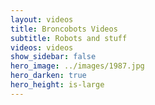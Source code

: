 ```yaml
---
layout: videos
title: Broncobots Videos
subtitle: Robots and stuff
videos: videos 
show_sidebar: false
hero_image: ../images/1987.jpg
hero_darken: true 
hero_height: is-large
--- 
```

<!--1987.jpg-->